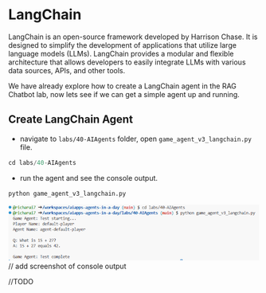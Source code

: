 
# LangChain

LangChain is an open-source framework developed by Harrison Chase. It is designed to simplify the development of applications that utilize large language models (LLMs). LangChain provides a modular and flexible architecture that allows developers to easily integrate LLMs with various data sources, APIs, and other tools.  

We have already explore how to create a LangChain agent in the RAG Chatbot lab, now lets see if we can get a simple agent up and running.

## Create LangChain Agent

- navigate to `labs/40-AIAgents` folder, open `game_agent_v3_langchain.py` file.

```python
cd labs/40-AIAgents
```

- run the agent and see the console output.

```python
python game_agent_v3_langchain.py
```

![Azure AI Foundry Project](./images/langchain.png)
// add screenshot of console output

//TODO

